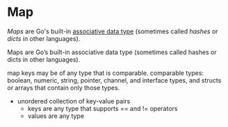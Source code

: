 # Map

_Maps_ are Go's built-in [associative data type](http://en.wikipedia.org/wiki/Associative_array)
(sometimes called _hashes_ or _dicts_ in other languages).

Maps are Go’s built-in associative data type
(sometimes called hashes or dicts in other languages).

map keys may be of any type that is comparable.
comparable types: boolean, numeric, string, pointer, channel, and interface types,
and structs or arrays that contain only those types.

- unordered collection of key-value pairs
  - keys are any type that supports == and != operators
  - values are any type

